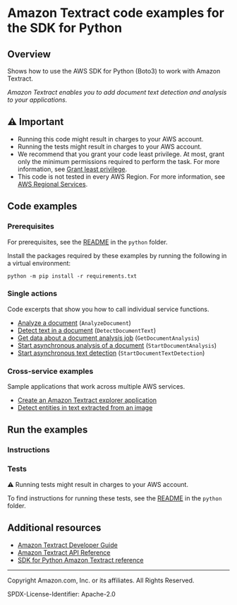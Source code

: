 <!--Generated by WRITEME on 2023-04-12 00:07:53.070923 (UTC)-->
# Amazon Textract code examples for the SDK for Python

## Overview

Shows how to use the AWS SDK for Python (Boto3) to work with Amazon Textract.

<!--custom.overview.start-->
<!--custom.overview.end-->

*Amazon Textract enables you to add document text detection and analysis to your applications.*

## ⚠ Important

* Running this code might result in charges to your AWS account.
* Running the tests might result in charges to your AWS account.
* We recommend that you grant your code least privilege. At most, grant only the minimum permissions required to perform the task. For more information, see [Grant least privilege](https://docs.aws.amazon.com/IAM/latest/UserGuide/best-practices.html#grant-least-privilege).
* This code is not tested in every AWS Region. For more information, see [AWS Regional Services](https://aws.amazon.com/about-aws/global-infrastructure/regional-product-services).

<!--custom.important.start-->
<!--custom.important.end-->

## Code examples

### Prerequisites

For prerequisites, see the [README](../../README.md#Prerequisites) in the `python` folder.

Install the packages required by these examples by running the following in a virtual environment:

```
python -m pip install -r requirements.txt
```

<!--custom.prerequisites.start-->
<!--custom.prerequisites.end-->

### Single actions

Code excerpts that show you how to call individual service functions.

* [Analyze a document](textract_wrapper.py#L58) (`AnalyzeDocument`)
* [Detect text in a document](textract_wrapper.py#L32) (`DetectDocumentText`)
* [Get data about a document analysis job](textract_wrapper.py#L230) (`GetDocumentAnalysis`)
* [Start asynchronous analysis of a document](textract_wrapper.py#L193) (`StartDocumentAnalysis`)
* [Start asynchronous text detection](textract_wrapper.py#L138) (`StartDocumentTextDetection`)

### Cross-service examples

Sample applications that work across multiple AWS services.

* [Create an Amazon Textract explorer application](../../cross_service/textract_explorer) 
* [Detect entities in text extracted from an image](../../cross_service/textract_comprehend_notebook) 

## Run the examples

### Instructions


<!--custom.instructions.start-->
<!--custom.instructions.end-->



### Tests

⚠ Running tests might result in charges to your AWS account.


To find instructions for running these tests, see the [README](../../README.md#Tests)
in the `python` folder.



<!--custom.tests.start-->
<!--custom.tests.end-->

## Additional resources

* [Amazon Textract Developer Guide](https://docs.aws.amazon.com/textract/latest/dg/what-is.html)
* [Amazon Textract API Reference](https://docs.aws.amazon.com/textract/latest/dg/API_Reference.html)
* [SDK for Python Amazon Textract reference](https://boto3.amazonaws.com/v1/documentation/api/latest/reference/services/textract.html)

<!--custom.resources.start-->
<!--custom.resources.end-->

---

Copyright Amazon.com, Inc. or its affiliates. All Rights Reserved.

SPDX-License-Identifier: Apache-2.0